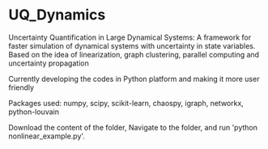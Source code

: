 # UQ_Dynamics
Uncertainty Quantification in Large Dynamical Systems: A framework for faster simulation of dynamical systems with uncertainty in state variables. Based on the idea of linearization, graph clustering, parallel computing and uncertainty propagation

Currently developing the codes in Python platform and making it more user friendly

Packages used: numpy, scipy, scikit-learn, chaospy, igraph, networkx, python-louvain

Download the content of the folder, Navigate to the folder, and run 'python nonlinear_example.py'. 
